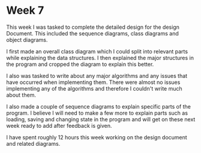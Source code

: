 # Week 7

This week I was tasked to complete the detailed design for the design Document. This included the sequence diagrams, class diagrams and object diagrams.

I first made an overall class diagram which I could split into relevant parts while explaining the data structures. I then explained the major structures in the program and cropped the diagram to explain this better.

I also was tasked to write about any major algorithms and any issues that have occurred when implementing them. There were almost no issues implementing any of the algorithms and therefore I couldn't write much about them.

I also made a couple of sequence diagrams to explain specific parts of the program. I believe I will need to make a few more to explain parts such as loading, saving and changing state in the program and will get on these next week ready to add after feedback is given.

I have spent roughly 12 hours this week working on the design document and related diagrams. 
